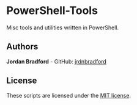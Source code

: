 # PowerShell-Tools
Misc tools and utilities written in PowerShell.

## Authors
**Jordan Bradford** - GitHub: [jrdnbradford](https://github.com/jrdnbradford)

## License
These scripts are licensed under the [MIT license](LICENSE.txt). 